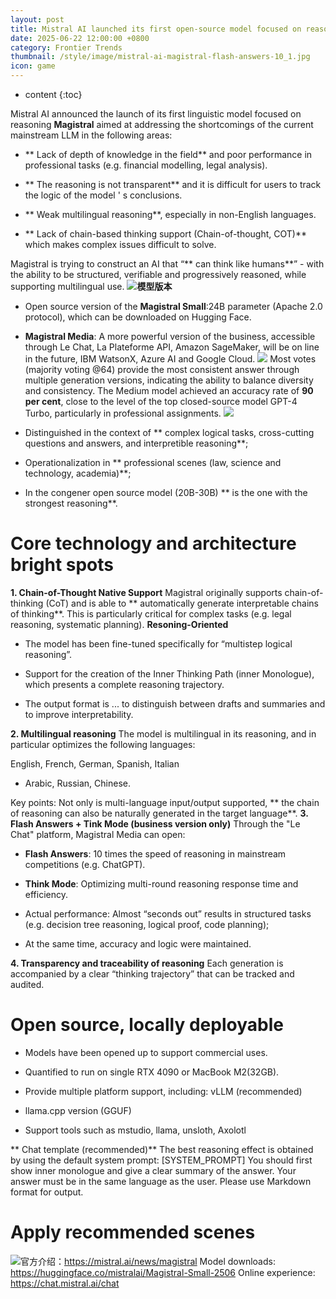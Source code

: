 ```yaml
---
layout: post
title: Mistral AI launched its first open-source model focused on reasoning, Magistral Flash Answers, 10 times faster than the competitor.
date: 2025-06-22 12:00:00 +0800
category: Frontier Trends
thumbnail: /style/image/mistral-ai-magistral-flash-answers-10_1.jpg
icon: game
---
```

* content
{:toc}

Mistral AI announced the launch of its first linguistic model focused on reasoning **Magistral** aimed at addressing the shortcomings of the current mainstream LLM in the following areas:

- ** Lack of depth of knowledge in the field** and poor performance in professional tasks (e.g. financial modelling, legal analysis).

- ** The reasoning is not transparent** and it is difficult for users to track the logic of the model ' s conclusions.

- ** Weak multilingual reasoning**, especially in non-English languages.

- ** Lack of chain-based thinking support (Chain-of-thought, COT)** which makes complex issues difficult to solve.

Magistral is trying to construct an AI that “** can think like humans**” - with the ability to be structured, verifiable and progressively reasoned, while supporting multilingual use.
![](https://assets-v2.circle.so/1ktkb1h1bolve7kykg6lziw7jov1)**模型版本**

- Open source version of the **Magistral Small**:24B parameter (Apache 2.0 protocol), which can be downloaded on Hugging Face.

- **Magistral Media**: A more powerful version of the business, accessible through Le Chat, La Plateforme API, Amazon SageMaker, will be on line in the future, IBM WatsonX, Azure AI and Google Cloud.
![](https://assets-v2.circle.so/d9isxzj5h8mg9stwlq2byyztu1hv)
Most votes (majority voting @64) provide the most consistent answer through multiple generation versions, indicating the ability to balance diversity and consistency.
The Medium model achieved an accuracy rate of **90 per cent**, close to the level of the top closed-source model GPT-4 Turbo, particularly in professional assignments.
![](https://assets-v2.circle.so/n8dfxejaje6qu3aic4d6o4fkane9)
- Distinguished in the context of ** complex logical tasks, cross-cutting questions and answers, and interpretible reasoning**;

- Operationalization in ** professional scenes (law, science and technology, academia)**;

- In the congener open source model (20B-30B) ** is the one with the strongest reasoning**.

# Core technology and architecture bright spots
**1.  Chain-of-Thought Native Support**
Magistral originally supports chain-of-thinking (CoT) and is able to ** automatically generate interpretable chains of thinking**. This is particularly critical for complex tasks (e.g. legal reasoning, systematic planning).
**Resoning-Oriented**

- The model has been fine-tuned specifically for “multistep logical reasoning”.

- Support for the creation of the Inner Thinking Path (inner Monologue), which presents a complete reasoning trajectory.

- The output format is <think>... </think> to distinguish between drafts and summaries and to improve interpretability.

**2. Multilingual reasoning**
The model is multilingual in its reasoning, and in particular optimizes the following languages:

English, French, German, Spanish, Italian

- Arabic, Russian, Chinese.

Key points: Not only is multi-language input/output supported, ** the chain of reasoning can also be naturally generated in the target language**.
**3.  Flash Answers + Tink Mode (business version only)**
Through the "Le Chat" platform, Magistral Media can open:

- **Flash Answers**: 10 times the speed of reasoning in mainstream competitions (e.g. ChatGPT).

- **Think Mode**: Optimizing multi-round reasoning response time and efficiency.

-  Actual performance:
Almost “seconds out” results in structured tasks (e.g. decision tree reasoning, logical proof, code planning);

- At the same time, accuracy and logic were maintained.

**4. Transparency and traceability of reasoning**
Each generation is accompanied by a clear “thinking trajectory” that can be tracked and audited.

# Open source, locally deployable

- Models have been opened up to support commercial uses.

- Quantified to run on single RTX 4090 or MacBook M2(32GB).

- Provide multiple platform support, including:
vLLM (recommended)

- llama.cpp version (GGUF)

- Support tools such as mstudio, llama, unsloth, Axolotl

** Chat template (recommended)**
The best reasoning effect is obtained by using the default system prompt:
[SYSTEM_PROMPT]
You should first show inner monologue and give a clear summary of the answer.
Your answer must be in the same language as the user.
Please use Markdown format for output.
# Apply recommended scenes
![](https://assets-v2.circle.so/sfrhxje1qvzfh4rdqcxk11zeym1k)官方介绍：https://mistral.ai/news/magistral
Model downloads: https://huggingface.co/mistralai/Magistral-Small-2506
Online experience: https://chat.mistral.ai/chat
